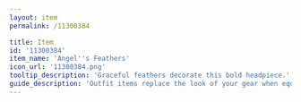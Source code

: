 ```yaml
---
layout: item
permalink: /11300384

title: Item
id: '11300384'
item_name: 'Angel''s Feathers'
icon_url: '11300384.png'
tooltip_description: 'Graceful feathers decorate this bold headpiece.'
guide_description: 'Outfit items replace the look of your gear when equipped.'
---
```

